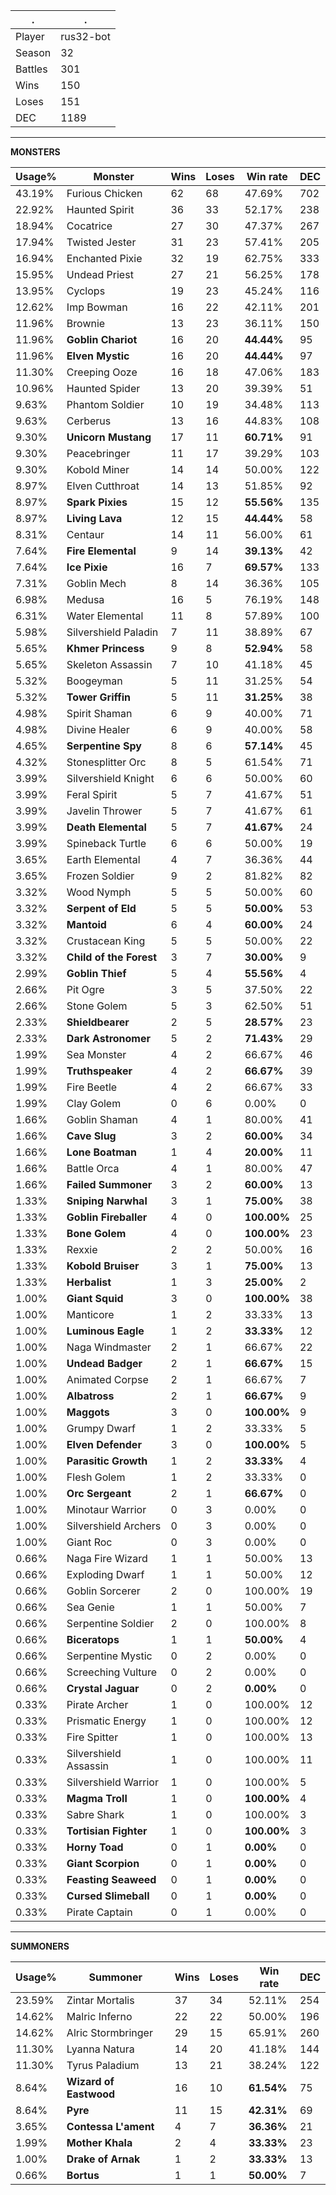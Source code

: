 .|.
|-|-
Player|rus32-bot
Season|32
Battles|301
Wins|150
Loses|151
DEC|1189

---
**MONSTERS**

Usage%|Monster|Wins|Loses|Win rate|DEC|
-|-|-|-|-|-|
43.19%|Furious Chicken|62|68|47.69%|702|
22.92%|Haunted Spirit|36|33|52.17%|238|
18.94%|Cocatrice|27|30|47.37%|267|
17.94%|Twisted Jester|31|23|57.41%|205|
16.94%|Enchanted Pixie|32|19|62.75%|333|
15.95%|Undead Priest|27|21|56.25%|178|
13.95%|Cyclops|19|23|45.24%|116|
12.62%|Imp Bowman|16|22|42.11%|201|
11.96%|Brownie|13|23|36.11%|150|
11.96%|**Goblin Chariot**|16|20|**44.44%**|95|
11.96%|**Elven Mystic**|16|20|**44.44%**|97|
11.30%|Creeping Ooze|16|18|47.06%|183|
10.96%|Haunted Spider|13|20|39.39%|51|
9.63%|Phantom Soldier|10|19|34.48%|113|
9.63%|Cerberus|13|16|44.83%|108|
9.30%|**Unicorn Mustang**|17|11|**60.71%**|91|
9.30%|Peacebringer|11|17|39.29%|103|
9.30%|Kobold Miner|14|14|50.00%|122|
8.97%|Elven Cutthroat|14|13|51.85%|92|
8.97%|**Spark Pixies**|15|12|**55.56%**|135|
8.97%|**Living Lava**|12|15|**44.44%**|58|
8.31%|Centaur|14|11|56.00%|61|
7.64%|**Fire Elemental**|9|14|**39.13%**|42|
7.64%|**Ice Pixie**|16|7|**69.57%**|133|
7.31%|Goblin Mech|8|14|36.36%|105|
6.98%|Medusa|16|5|76.19%|148|
6.31%|Water Elemental|11|8|57.89%|100|
5.98%|Silvershield Paladin|7|11|38.89%|67|
5.65%|**Khmer Princess**|9|8|**52.94%**|58|
5.65%|Skeleton Assassin|7|10|41.18%|45|
5.32%|Boogeyman|5|11|31.25%|54|
5.32%|**Tower Griffin**|5|11|**31.25%**|38|
4.98%|Spirit Shaman|6|9|40.00%|71|
4.98%|Divine Healer|6|9|40.00%|58|
4.65%|**Serpentine Spy**|8|6|**57.14%**|45|
4.32%|Stonesplitter Orc|8|5|61.54%|71|
3.99%|Silvershield Knight|6|6|50.00%|60|
3.99%|Feral Spirit|5|7|41.67%|51|
3.99%|Javelin Thrower|5|7|41.67%|61|
3.99%|**Death Elemental**|5|7|**41.67%**|24|
3.99%|Spineback Turtle|6|6|50.00%|19|
3.65%|Earth Elemental|4|7|36.36%|44|
3.65%|Frozen Soldier|9|2|81.82%|82|
3.32%|Wood Nymph|5|5|50.00%|60|
3.32%|**Serpent of Eld**|5|5|**50.00%**|53|
3.32%|**Mantoid**|6|4|**60.00%**|24|
3.32%|Crustacean King|5|5|50.00%|22|
3.32%|**Child of the Forest**|3|7|**30.00%**|9|
2.99%|**Goblin Thief**|5|4|**55.56%**|4|
2.66%|Pit Ogre|3|5|37.50%|22|
2.66%|Stone Golem|5|3|62.50%|51|
2.33%|**Shieldbearer**|2|5|**28.57%**|23|
2.33%|**Dark Astronomer**|5|2|**71.43%**|29|
1.99%|Sea Monster|4|2|66.67%|46|
1.99%|**Truthspeaker**|4|2|**66.67%**|39|
1.99%|Fire Beetle|4|2|66.67%|33|
1.99%|Clay Golem|0|6|0.00%|0|
1.66%|Goblin Shaman|4|1|80.00%|41|
1.66%|**Cave Slug**|3|2|**60.00%**|34|
1.66%|**Lone Boatman**|1|4|**20.00%**|11|
1.66%|Battle Orca|4|1|80.00%|47|
1.66%|**Failed Summoner**|3|2|**60.00%**|13|
1.33%|**Sniping Narwhal**|3|1|**75.00%**|38|
1.33%|**Goblin Fireballer**|4|0|**100.00%**|25|
1.33%|**Bone Golem**|4|0|**100.00%**|23|
1.33%|Rexxie|2|2|50.00%|16|
1.33%|**Kobold Bruiser**|3|1|**75.00%**|13|
1.33%|**Herbalist**|1|3|**25.00%**|2|
1.00%|**Giant Squid**|3|0|**100.00%**|38|
1.00%|Manticore|1|2|33.33%|13|
1.00%|**Luminous Eagle**|1|2|**33.33%**|12|
1.00%|Naga Windmaster|2|1|66.67%|22|
1.00%|**Undead Badger**|2|1|**66.67%**|15|
1.00%|Animated Corpse|2|1|66.67%|7|
1.00%|**Albatross**|2|1|**66.67%**|9|
1.00%|**Maggots**|3|0|**100.00%**|9|
1.00%|Grumpy Dwarf|1|2|33.33%|5|
1.00%|**Elven Defender**|3|0|**100.00%**|5|
1.00%|**Parasitic Growth**|1|2|**33.33%**|4|
1.00%|Flesh Golem|1|2|33.33%|0|
1.00%|**Orc Sergeant**|2|1|**66.67%**|0|
1.00%|Minotaur Warrior|0|3|0.00%|0|
1.00%|Silvershield Archers|0|3|0.00%|0|
1.00%|Giant Roc|0|3|0.00%|0|
0.66%|Naga Fire Wizard|1|1|50.00%|13|
0.66%|Exploding Dwarf|1|1|50.00%|12|
0.66%|Goblin Sorcerer|2|0|100.00%|19|
0.66%|Sea Genie|1|1|50.00%|7|
0.66%|Serpentine Soldier|2|0|100.00%|8|
0.66%|**Biceratops**|1|1|**50.00%**|4|
0.66%|Serpentine Mystic|0|2|0.00%|0|
0.66%|Screeching Vulture|0|2|0.00%|0|
0.66%|**Crystal Jaguar**|0|2|**0.00%**|0|
0.33%|Pirate Archer|1|0|100.00%|12|
0.33%|Prismatic Energy|1|0|100.00%|12|
0.33%|Fire Spitter|1|0|100.00%|13|
0.33%|Silvershield Assassin|1|0|100.00%|11|
0.33%|Silvershield Warrior|1|0|100.00%|5|
0.33%|**Magma Troll**|1|0|**100.00%**|4|
0.33%|Sabre Shark|1|0|100.00%|3|
0.33%|**Tortisian Fighter**|1|0|**100.00%**|3|
0.33%|**Horny Toad**|0|1|**0.00%**|0|
0.33%|**Giant Scorpion**|0|1|**0.00%**|0|
0.33%|**Feasting Seaweed**|0|1|**0.00%**|0|
0.33%|**Cursed Slimeball**|0|1|**0.00%**|0|
0.33%|Pirate Captain|0|1|0.00%|0|

---
**SUMMONERS**

Usage%|Summoner|Wins|Loses|Win rate|DEC|
-|-|-|-|-|-|
23.59%|Zintar Mortalis|37|34|52.11%|254|
14.62%|Malric Inferno|22|22|50.00%|196|
14.62%|Alric Stormbringer|29|15|65.91%|260|
11.30%|Lyanna Natura|14|20|41.18%|144|
11.30%|Tyrus Paladium|13|21|38.24%|122|
8.64%|**Wizard of Eastwood**|16|10|**61.54%**|75|
8.64%|**Pyre**|11|15|**42.31%**|69|
3.65%|**Contessa L'ament**|4|7|**36.36%**|21|
1.99%|**Mother Khala**|2|4|**33.33%**|23|
1.00%|**Drake of Arnak**|1|2|**33.33%**|13|
0.66%|**Bortus**|1|1|**50.00%**|7|
